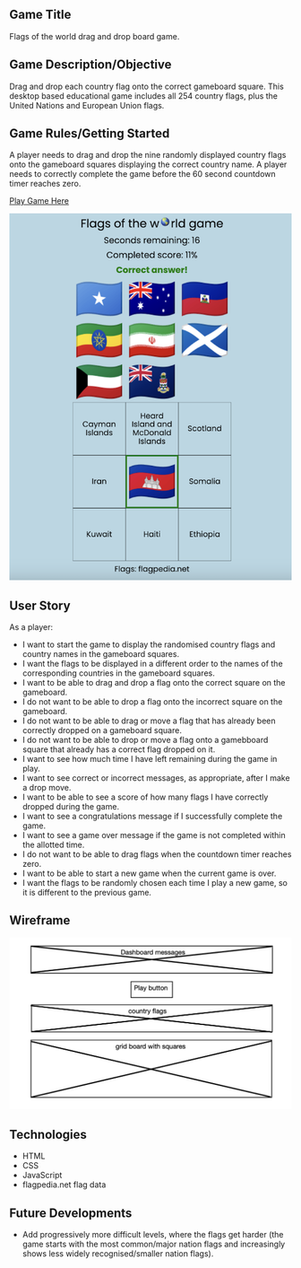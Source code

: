## Game Title

Flags of the world drag and drop board game.

## Game Description/Objective

Drag and drop each country flag onto the correct gameboard square. This desktop based educational game includes all 254 country flags, plus the United Nations and European Union flags.

## Game Rules/Getting Started

A player needs to drag and drop the nine randomly displayed country flags onto the gameboard squares displaying the correct country name. A player needs to correctly complete the game before the 60 second countdown timer reaches zero.

[Play Game Here](https://jdrabble.github.io/flag-game/)

![live game screenshot!](./livescreenshot.png "live game screenshot")

## User Story

As a player:

- I want to start the game to display the randomised country flags and country names in the gameboard squares.
- I want the flags to be displayed in a different order to the names of the corresponding countries in the gameboard squares.
- I want to be able to drag and drop a flag onto the correct square on the gameboard.
- I do not want to be able to drop a flag onto the incorrect square on the gameboard.
- I do not want to be able to drag or move a flag that has already been correctly dropped on a gameboard square.
- I do not want to be able to drop or move a flag onto a gamebboard square that already has a correct flag dropped on it.
- I want to see how much time I have left remaining during the game in play.
- I want to see correct or incorrect messages, as appropriate, after I make a drop move.
- I want to be able to see a score of how many flags I have correctly dropped during the game.
- I want to see a congratulations message if I successfully complete the game.
- I want to see a game over message if the game is not completed within the allotted time.
- I do not want to be able to drag flags when the countdown timer reaches zero.
- I want to be able to start a new game when the current game is over.
- I want the flags to be randomly chosen each time I play a new game, so it is different to the previous game.

## Wireframe

![wireframe!](./wireframe.png "wireframe")

## Technologies

- HTML
- CSS
- JavaScript
- flagpedia.net flag data

## Future Developments

- Add progressively more difficult levels, where the flags get harder (the game starts with the most common/major nation flags and increasingly shows less widely recognised/smaller nation flags).
